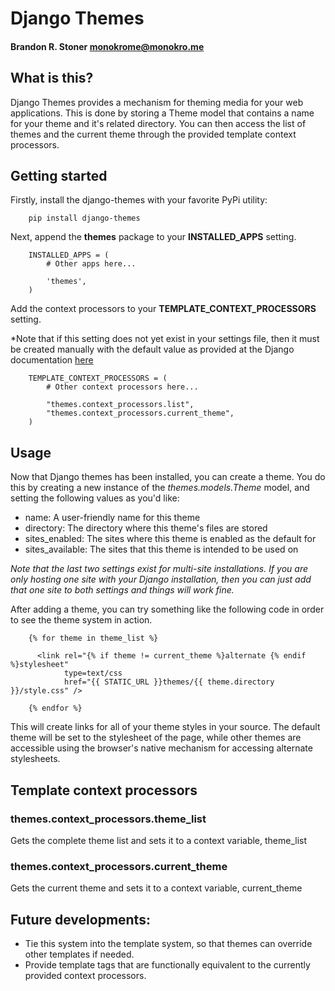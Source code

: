 # Django Themes
#### Brandon R. Stoner <monokrome@monokro.me>

## What is this?

Django Themes provides a mechanism for theming media for your web applications.
This is done by storing a Theme model that contains a name for your theme and
it's related directory. You can then access the list of themes and the current
theme through the provided template context processors.

## Getting started

Firstly, install the django-themes with your favorite PyPi utility:

        pip install django-themes

Next, append the **themes** package to your **INSTALLED_APPS** setting.

        INSTALLED_APPS = (
            # Other apps here...

            'themes',
        )

Add the context processors to your **TEMPLATE_CONTEXT_PROCESSORS** setting.

*Note that if this setting does not yet exist in your settings file, then it must be
created manually with the default value as provided at the Django documentation
[here](https://docs.djangoproject.com/en/dev/ref/settings/#template-context-processors)

        TEMPLATE_CONTEXT_PROCESSORS = (
            # Other context processors here...

            "themes.context_processors.list",
            "themes.context_processors.current_theme",
        )

## Usage

Now that Django themes has been installed, you can create a theme. You do this
by creating a new instance of the *themes.models.Theme* model, and setting
the following values as you'd like:

- name: A user-friendly name for this theme
- directory: The directory where this theme's files are stored
- sites_enabled: The sites where this theme is enabled as the default for
- sites_available: The sites that this theme is intended to be used on

*Note that the last two settings exist for multi-site installations. If you are
only hosting one site with your Django installation, then you can just add
that one site to both settings and things will work fine.*

After adding a theme, you can try something like the following code in order
to see the theme system in action.

        {% for theme in theme_list %}
        
          <link rel="{% if theme != current_theme %}alternate {% endif %}stylesheet"
                type=text/css
                href="{{ STATIC_URL }}themes/{{ theme.directory }}/style.css" />
        
        {% endfor %}

This will create links for all of your theme styles in your source. The default
theme will be set to the stylesheet of the page, while other themes are
accessible using the browser's native mechanism for accessing alternate stylesheets.

## Template context processors

### themes.context_processors.theme_list

Gets the complete theme list and sets it to a context variable, theme_list

### themes.context_processors.current_theme

Gets the current theme and sets it to a context variable, current_theme

## Future developments:

- Tie this system into the template system, so that themes can override other
  templates if needed.
- Provide template tags that are functionally equivalent to the currently
  provided context processors.

